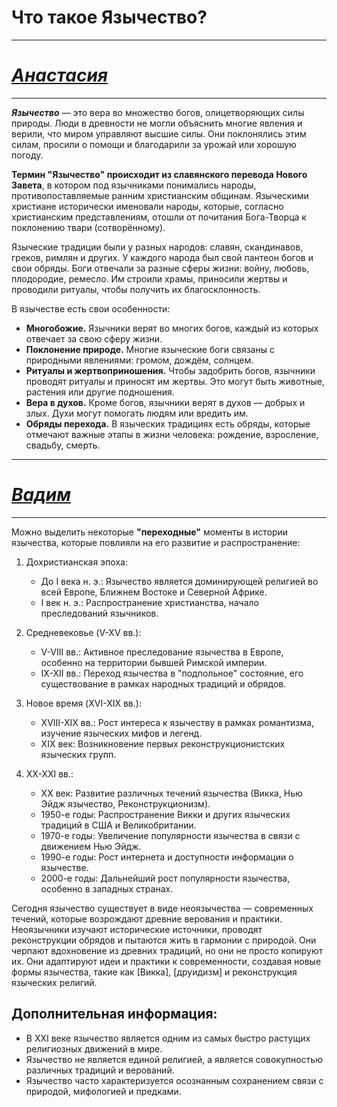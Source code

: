 # Что такое Язычество?
-----------------------------
# [***Анастасия***]()
------------------------
***Язычество*** — это вера во множество богов, олицетворяющих силы природы. Люди в древности не могли объяснить многие явления и верили, что миром управляют высшие силы. Они поклонялись этим силам, просили о помощи и благодарили за урожай или хорошую погоду.

**Термин "Язычество" происходит из славянского перевода Нового Завета**, в котором под язычниками понимались народы, противопоставляемые ранним христианским общинам. Языческими христиане исторически именовали народы, которые, согласно христианским представлениям, отошли от почитания Бога-Творца к поклонению твари (сотворённому).

Языческие традиции были у разных народов: славян, скандинавов, греков, римлян и других. У каждого народа был свой пантеон богов и свои обряды. Боги отвечали за разные сферы жизни: войну, любовь, плодородие, ремесло. Им строили храмы, приносили жертвы и проводили ритуалы, чтобы получить их благосклонность.

В язычестве есть свои особенности:

- **Многобожие.** Язычники верят во многих богов, каждый из которых отвечает за свою сферу жизни.
- **Поклонение природе.** Многие языческие боги связаны с природными явлениями: громом, дождём, солнцем.
- **Ритуалы и жертвоприношения.** Чтобы задобрить богов, язычники проводят ритуалы и приносят им жертвы. Это могут быть животные, растения или другие подношения.
- **Вера в духов.** Кроме богов, язычники верят в духов — добрых и злых. Духи могут помогать людям или вредить им.
- **Обряды перехода.** В языческих традициях есть обряды, которые отмечают важные этапы в жизни человека: рождение, взросление, свадьбу, смерть.
------------------
# [***Вадим***]()
-----------------------
Можно выделить некоторые **"переходные"** моменты в истории язычества,  которые повлияли на его развитие и распространение:

1. Дохристианская эпоха:
	* До I века н. э.:  Язычество является доминирующей религией во всей Европе, Ближнем Востоке и Северной Африке. 
	* I век н. э.:  Распространение христианства,  начало преследований язычников.

2. Средневековье (V-XV вв.):

	* V-VIII вв.:  Активное преследование язычества в Европе,  особенно на территории бывшей Римской империи.
	* IX-XII вв.:  Переход язычества в "подпольное" состояние,  его существование в рамках народных традиций и обрядов.

3. Новое время (XVI-XIX вв.):

	* XVIII-XIX вв.:  Рост интереса к язычеству в рамках романтизма,  изучение языческих мифов и легенд.
	* XIX век:  Возникновение первых реконструкционистских языческих групп. 

4. XX-XXI вв.:

	* XX век:  Развитие различных течений язычества (Викка,  Нью Эйдж язычество,  Реконструкционизм). 
	* 1950-е годы:  Распространение Викки и других языческих традиций  в США и Великобритании.
	* 1970-е годы:  Увеличение популярности язычества в связи с движением Нью Эйдж.
	* 1990-е годы:  Рост интернета и доступности информации о язычестве.
	* 2000-е годы:  Дальнейший рост популярности язычества,  особенно в западных странах.

Сегодня язычество существует в виде неоязычества — современных течений, которые возрождают древние верования и практики. Неоязычники изучают исторические источники, проводят реконструкции обрядов и пытаются жить в гармонии с природой. Они черпают вдохновение из древних традиций, но они не просто копируют их. Они адаптируют идеи и практики к современности, создавая новые формы язычества, такие как [Викка], [друидизм] и реконструкция языческих религий. 
##  Дополнительная информация:

* В  XXI  веке  язычество  является  одним  из  самых  быстро  растущих  религиозных  движений  в  мире. 
*  Язычество  не  является  единой  религией,  а  является  совокупностью  различных  традиций и верований. 
*  Язычество  часто  характеризуется  осознанным  сохранением  связи  с  природой,  мифологией и предками.